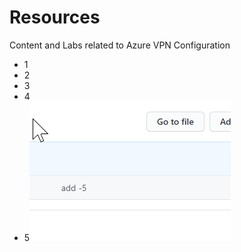 # Resources
Content and Labs related to Azure VPN Configuration
- 1
- 2
- 3
- 4
- 5![](2021-01-29-18-44-48.png)